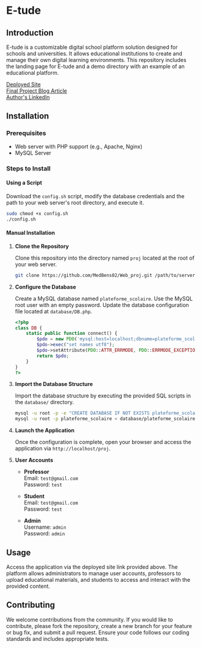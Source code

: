 # E-tude

## Introduction

E-tude is a customizable digital school platform solution designed for schools and universities. It allows educational institutions to create and manage their own digital learning environments. This repository includes the landing page for E-tude and a demo directory with an example of an educational platform.

[Deployed Site](https://e-tude.tiiny.site/)  
[Final Project Blog Article](https://medium.com/@medbens/e-tude-transforming-education-for-the-digital-age-a4c3be99268a)  
[Author's LinkedIn](https://www.linkedin.com/in/mohamedbensaddik/)

## Installation

### Prerequisites

- Web server with PHP support (e.g., Apache, Nginx)
- MySQL Server

### Steps to Install

#### Using a Script

Download the `config.sh` script, modify the database credentials and the path to your web server's root directory, and execute it.

```bash
sudo chmod +x config.sh
./config.sh
```

#### Manual Installation

1. **Clone the Repository**

   Clone this repository into the directory named `proj` located at the root of your web server.

   ```bash
   git clone https://github.com/MedBens02/Web_proj.git /path/to/server/root/proj
   ```

2. **Configure the Database**

   Create a MySQL database named `plateforme_scolaire`. Use the MySQL root user with an empty password. Update the database configuration file located at `database/DB.php`.

   ```php
   <?php
   class DB {
       static public function connect() {
           $pdo = new PDO('mysql:host=localhost;dbname=plateforme_scolaire', 'root', '');
           $pdo->exec("set names utf8");
           $pdo->setAttribute(PDO::ATTR_ERRMODE, PDO::ERRMODE_EXCEPTION);
           return $pdo;
       }
   }
   ?>
   ```

3. **Import the Database Structure**

   Import the database structure by executing the provided SQL scripts in the `database/` directory.

   ```bash
   mysql -u root -p -e "CREATE DATABASE IF NOT EXISTS plateforme_scolaire"
   mysql -u root -p plateforme_scolaire < database/plateforme_scolaire.sql
   ```

4. **Launch the Application**

   Once the configuration is complete, open your browser and access the application via `http://localhost/proj`.

5. **User Accounts**

   - **Professor**  
     Email: `test@gmail.com`  
     Password: `test`

   - **Student**  
     Email: `test@gmail.com`  
     Password: `test`

   - **Admin**  
     Username: `admin`  
     Password: `admin`

## Usage

Access the application via the deployed site link provided above. The platform allows administrators to manage user accounts, professors to upload educational materials, and students to access and interact with the provided content.

## Contributing

We welcome contributions from the community. If you would like to contribute, please fork the repository, create a new branch for your feature or bug fix, and submit a pull request. Ensure your code follows our coding standards and includes appropriate tests.
